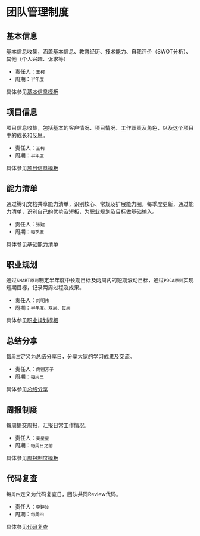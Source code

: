 # 团队管理制度

## 基本信息
基本信息收集，涵盖基本信息、教育经历、技术能力、自我评价（SWOT分析）、其他（个人兴趣、诉求等）
- 责任人：`王柯`
- 周期：`半年度`

具体参见[基本信息模板](zh-cn/81-basic/基本信息)

## 项目信息
项目信息收集，包括基本的客户情况、项目情况、工作职责及角色，以及这个项目中的成长和反思。
- 责任人：`王柯`
- 周期：`半年度`

具体参见[项目信息模板](zh-cn/82-project/项目信息)

## 能力清单
通过腾讯文档共享能力清单，识别核心、常规及扩展能力圈，每季度更新，通过能力清单，识别自己的优势及短板，为职业规划及目标做基础输入。
- 责任人：`张建`
- 周期：`每季度`

具体参见[基础能力清单](zh-cn/83-ability/能力清单)

## 职业规划
通过`SMART原则`制定半年度中长期目标及两周内的短期滚动目标，通过`PDCA原则`实现短期目标，记录两周过程及成果。
- 责任人：`刘明伟`
- 周期：`半年度、双周、每周`

具体参见[职业规划模板](zh-cn/84-goal/职业规划)

## 总结分享
每`周三`定义为总结分享日，分享大家的学习成果及交流。
- 责任人：`虎翎芳子`
- 周期：`每周三`

具体参见[总结分享](zh-cn/85-share/总结分享)

## 周报制度
每周提交周报，汇报日常工作情况。
- 责任人：`吴星星`
- 周期：`每周日之前`

具体参见[周报制度模板](zh-cn/86-week/周报制度)

## 代码复查
每`周四`定义为代码复查日，团队共同Review代码。
- 责任人：`李建波`
- 周期：`每周四`

具体参见[代码复查](zh-cn/87-review/代码复查)
